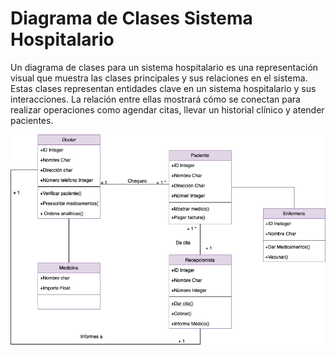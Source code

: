 # Diagrama de Clases Sistema Hospitalario

Un diagrama de clases para un sistema hospitalario es una representación visual que muestra las clases principales y sus relaciones en el sistema. Estas clases representan entidades clave en un sistema hospitalario y sus interacciones. La relación entre ellas mostrará cómo se conectan para realizar operaciones como agendar citas, llevar un historial clínico y atender pacientes.

<p align="center">

![DiagramaClases](https://github.com/nicholelouis/ETS/blob/main/Tema2/DiagramaClases/img/sistema_hospitalario.drawio.png?raw=true)

</p>
